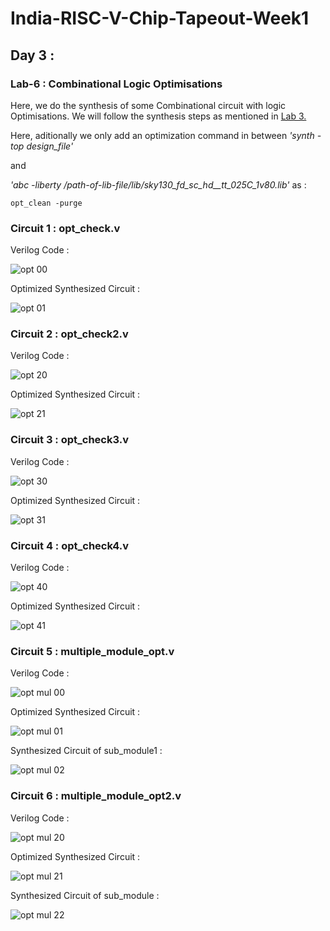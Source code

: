 
# India-RISC-V-Chip-Tapeout-Week1

## Day 3 :
### Lab-6 : Combinational Logic Optimisations

Here, we do the synthesis of some Combinational circuit with logic Optimisations.
We will follow the synthesis steps as mentioned in [Lab 3.](https://github.com/sovandeyvlsi/India-RISC-V-Chip-Tapeout/tree/main/Week%201/Day%201#lab-3-d1sk4-l1--yosys-1-good-mux)

Here, aditionally we only add an optimization command in between *'synth -top design_file'* 

and

*'abc -liberty /path-of-lib-file/lib/sky130_fd_sc_hd__tt_025C_1v80.lib'* as :

    opt_clean -purge
### Circuit 1 : opt_check.v
Verilog Code :

![opt 00](https://github.com/user-attachments/assets/59a79165-6f66-4675-b5f2-d3534f555056)


Optimized Synthesized Circuit :

![opt 01](https://github.com/user-attachments/assets/2cae34cf-e128-4205-81b1-f8348a7eb8bd)



### Circuit 2 : opt_check2.v
Verilog Code :

![opt 20](https://github.com/user-attachments/assets/c3a7a314-4880-4d20-8e64-254d624fd562)


Optimized Synthesized Circuit :

![opt 21](https://github.com/user-attachments/assets/14141a01-3a58-437a-ae56-d8aced54e5d2)


### Circuit 3 : opt_check3.v
Verilog Code :

![opt 30](https://github.com/user-attachments/assets/b75300dd-9208-4ef7-84ce-74e7e5e6b891)


Optimized Synthesized Circuit :

![opt 31](https://github.com/user-attachments/assets/ebd51955-f34a-4367-a262-994ee33aacff)


### Circuit 4 : opt_check4.v
Verilog Code :

![opt 40](https://github.com/user-attachments/assets/a5627d9b-052e-4446-9554-bc97a5b4addf)


Optimized Synthesized Circuit :

![opt 41](https://github.com/user-attachments/assets/2f695c28-3776-4f96-b441-0668505cccda)



### Circuit 5 : multiple_module_opt.v
Verilog Code :

![opt mul 00](https://github.com/user-attachments/assets/bd2642c8-d998-4708-be89-d03f377c0cb3)


Optimized Synthesized Circuit :

![opt mul 01](https://github.com/user-attachments/assets/6e26f9db-922f-44d0-9d63-ee54a1dbb39a)


Synthesized Circuit of sub_module1 :

![opt mul 02](https://github.com/user-attachments/assets/83abcf75-a533-42c8-8a35-cf6fc8cd59c6)


### Circuit 6 : multiple_module_opt2.v
Verilog Code :

![opt mul 20](https://github.com/user-attachments/assets/a0a77a83-3dee-4333-bf04-c583efd70e75)


Optimized Synthesized Circuit :

![opt mul 21](https://github.com/user-attachments/assets/44306d16-aa95-42e0-a6c7-d4035fa4a55d)


Synthesized Circuit of sub_module :

![opt mul 22](https://github.com/user-attachments/assets/1f209b23-3e58-4a51-a2a9-3f0f6f7cb338)


